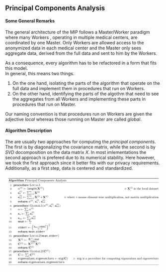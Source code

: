 ## Principal Components Analysis

#### Some General Remarks

The general architecture of the MIP follows a Master/Worker paradigm where many Workers
, operating in multiple medical centers, are coordinated by one Master.  Only Workers 
are allowed access to the anonymized data in each medical center and the Master only 
sees aggregate data, derived from the full data and sent to him by the Workers.

As a consequence, every algorithm has to be refactored in a form that fits this model.  
In general, this means two things. 
1. On the one hand, isolating the parts of the algorithm that operate on the full data 
and implement them in procedures that run on Workers.  
2. On the other hand, identifying the parts of the algothm that need to see the 
aggregates from all Workers and implementing these parts in procedures that run on 
Master.

Our naming convention is that procedures run on Workers are given the adjective _local_
whereas those running on Master are called _global_.

#### Algorithm Description

The are usually two approaches for computing the *principal components*. The first is by 
diagonalizing the covariance matrix, while the second is by *SVD* docomposition on the data
matrix *X*. In most imlementations the second approach is prefered due to its numerical 
stability. Here however, we took the first approach since it better fits with our privacy 
requirements. Additionally, as a first step, data is centered and standardized.

![pseudo](pseudocode.png)


